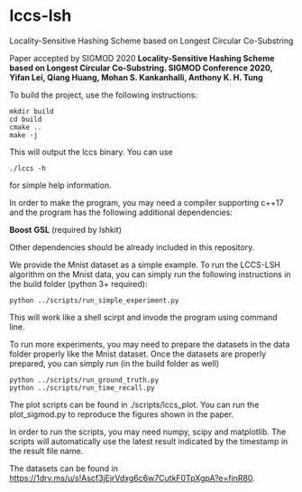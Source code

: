 # lccs-lsh
Locality-Sensitive Hashing Scheme based on Longest Circular Co-Substring

Paper accepted by SIGMOD 2020
**Locality-Sensitive Hashing Scheme based on Longest Circular Co-Substring. SIGMOD Conference 2020, Yifan Lei, Qiang Huang, Mohan S. Kankanhalli, Anthony K. H. Tung**

To build the project, use the following instructions:

```
mkdir build
cd build
cmake ..
make -j
```

This will output the lccs binary. You can use

```
./lccs -h
```

for simple help information.

In order to make the program, you may need a compiler supporting c++17 and the program has the following additional dependencies:

**Boost**
**GSL** (required by lshkit)

Other dependencies should be already included in this repository. 


We provide the Mnist dataset as a simple example. To run the LCCS-LSH algorithm on the Mnist data, you can simply run the following instructions in the build folder (python 3+ required):

```
python ../scripts/run_simple_experiment.py
```

This will work like a shell scirpt and invode the program using command line.

To run more experiments, you may need to prepare the datasets in the data folder properly like the Mnist dataset. 
Once the datasets are properly prepared, you can simply run (in the build folder as well)

```
python ../scripts/run_ground_truth.py
python ../scripts/run_time_recall.py
```


The plot scripts can be found in ./scripts/lccs_plot. You can run the plot_sigmod.py to reproduce the figures shown in the paper. 

In order to run the scripts, you may need numpy, scipy and matplotlib.
The scripts will automatically use the latest result indicated by the timestamp in the result file name. 

The datasets can be found in https://1drv.ms/u/s!Ascf3jEjrVdxg6c6w7CutkF0TpXgpA?e=fjnR80.